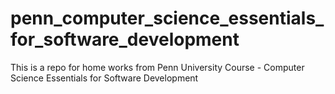 # penn_computer_science_essentials_for_software_development
This is a repo for home works from Penn University Course - Computer Science Essentials for Software Development

